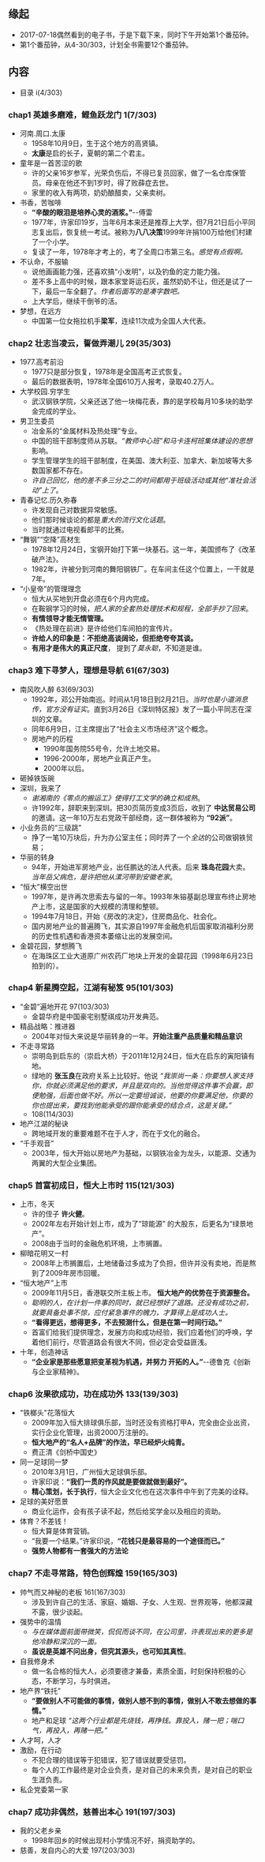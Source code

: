 ##  缘起
+ 2017-07-18偶然看到的电子书，于是下载下来，同时下午开始第1个番茄钟。
+ 第1个番茄钟，从4-30/303，计划全书需要12个番茄钟。

##  内容
+ 目录 i(4/303)
###  chap1 英雄多磨难，鲤鱼跃龙门  1(7/303)
+ 河南.周口.太康
	+ 1958年10月9日，生于这个地方的高贤镇。
	+ **太康**是启的长子，夏朝的第二个君主。
+ 童年是一首苦涩的歌
	+ 许的父亲16岁参军，光荣负伤后，不得已复员回家，做了一名仓库保管员。母亲在他还不到1岁时，得了败薛症去世。
	+ 家里的收入有两项，奶奶酿醋卖，父亲卖树。
+ 书香，苦咖啡
	+ **“辛酸的眼泪是培养心灵的酒浆。”**--傅雷
	+ 1977年，许家印19岁，当年6月本来还是推荐上大学，但7月21日后小平同志复出后，恢复统一考试。被称为**八八决策**1999年许捐100万给他们村建了一个小学。
	+ 复读了一年，1978年才考上的，考了全周口市第三名。*感觉有点假啊。*
+ 不认命，不服输
	+ 说他画画能力强，还喜欢搞“小发明”，以及钓鱼的定力能力强。
	+ 差不多上高中的时候，跟本家堂哥运石灰，虽然奶奶不让，但还是试了一下，最后一车全翻了。*作者后面写的是凑字数吧。*
	+ 上大学后，继续干倒爷的活。
+ 梦想，在远方
	+ 中国第一位女拖拉机手**梁军**，连续11次成为全国人大代表。

###  chap2 壮志当凌云，誓做弄潮儿 29(35/303)
+ 1977.高考前沿
	+ 1977只是部分恢复，1978年是全国高考正式恢复。
	+ 最后的数据表明，1978年全国610万人报考，录取40.2万人。
+ 大学校园.穷学生
	+ 武汉钢铁学院，父亲还送了他一块梅花表，靠的是学校每月10多块的助学金完成的学业。
+ 男卫生委员
	+ 冶金系的“金属材料及热处理”专业。
	+ 中国的班干部制度师从苏联。*“教师中心班”和马卡连柯班集体建设的思想*影响。
	+ 学生管理学生的班干部制度，在美国、澳大利亚、加拿大、新加坡等大多数国家都不存在。
	+ *许自己回忆，他的差不多三分之二的时间都用于班级活动或其他“准社会活动”上了*。
+ 青春记忆.历久弥春
	+ 许发现自己对数据异常敏感。
	+ 他们那时候谈论的都是*重大的流行文化话题*。
	+ 当时就通过电视看郎平的比赛。
+ “舞钢”“空降”高材生
	+ 1978年12月24日，宝钢开始打下第一块基石。这一年，美国颁布了《改革破产法》。
	+ 1982年，许被分到河南的舞阳钢铁厂。在车间主任这个位置上，一干就是7年。
+ “小皇帝”的管理理念
	+ 恒大从买地到开盘必须在6个月内完成。
	+ 在鞍钢学习的时候，*把人家的全套热处理技术和规程，全部手抄了回来*。
	+ **有情领导才能无情管理。**
	+ 《热处理在前进》是许给他们车间拍的宣传片。
    + **许给人的印象是：不拒绝高谈阔论，但拒绝夸夸其谈。**
    + **有用才是伟大的真正尺度**， 提到了*莫永聪*，不知道是谁。

###  chap3 难下寻梦人，理想是导航 61(67/303)
+ 南风吹人醉 63(69/303)
    + 1992年，邓公开始南巡。时间从1月18日到2月21日。*当时也是小道消息传，官方没有证实*。直到3月26日《深圳特区报》发了一篇小平同志在深圳的文章。
    + 同年6月9日，江主席提出了“社会主义市场经济”这个概念。
    + 房地产的历程
        + 1990年国务院55号令，允许土地交易。
        + 1996-2000年，房地产业真正产生。
        + 2000年以后。
+ 砸掉铁饭碗 
+ 深圳，我来了
    + *谢湘南的《零点的搬运工》使得打工文学的确立和成熟*。
    + 许1992年，辞职来到深圳。把30页简历变成3页后，收到了 **中达贸易公司**的邀请。这一年10万左右党政干部经商，这一群体被称为 **“92派”**。
+ 小业务员的“三级跳”
    + 挣了一笔10万块后，升为办公室主任；同时弄了一个*全达*的公司做钢铁贸易；
+ 华丽的转身
    + 94年，开始进军房地产业，出任鹏达的法人代表。后来 **珠岛花园**大卖。 *当年岳父病危，是许把他从漯河带到安徽老家*。
+ “恒大”横空出世
    + 1997年，是许再次思索去与留的一年。1993年朱镕基副总理宣布终止房地产上市，这是国家的大规模的清理和整顿。
    + 1994年7月18日，开始《房改的决定》，住房商品化、社会化。
    + 国内房地产业的普遍腾飞，其实源自1997年金融危机后国家取消福利分房的历史性机遇和香港资本萎缩让出的发展空间。
+ 金碧花园，梦想腾飞
    + 在海珠区工业大道原广州农药厂地块上开发的金碧花园（1998年6月23日拍到的）。

###  chap4 新星腾空起，江湖有秘笈 95(101/303)
+ “金碧”遍地开花  97(103/303)
    + 金碧华府是中国豪宅别墅祺成功开发典范。
+ 精品战略：推进器
    + 2004年对恒大来说是华丽转身的一年。**开始注重产品质量和精品意识**
+ 不走寻常路
    + 崇明岛到启东的（崇启大桥）于2011年12月24日，恒大在启东的寅阳镇有地。
    + 绿地的 **张玉良**在政府关系上比较好。他说 *“我崇尚一条：你要想人家支持你，你就必须满足他的要求，并且是双向的。当他觉得这件事不会赢，即便勉强，后面也做不好。所以一定要坦诚谈，他要的你要满足他，你要的你也提出来，要找到他能承受的跟你能承受的结合点，这是关键。”*
    + 108(114/303)
+ 地产江湖的秘诀
    + 跨地域开发的重要难题不在于人才，而在于文化的融合。  
+ “千手观音”
    + 2003年，恒大开始以房地产为基础，以钢铁冶金为龙头，以能源、交通为两翼的大型企业集团。

###  chap5 首富初成日，恒大上市时 115(121/303)
+ 上市，冬天
    + 许的侄子 **许火健**。
    + 2002年左右开始计划上市，成为了“琼能源”  的大股东，后更名为“绿景地产”。
    + 2008由于当时的金融危机环境，上市搁置。
+ 柳暗花明又一村
    + 2008年上市搁置后，土地储备过多成为了负担，但许并没有卖地，而是熬到了2009年房市回暖。
+ “恒大地产”上市
    + 2009年11月5日，香港联交所主板上市。 **恒大地产的优势在于资源整合。**
    + *聪明的人，在计划一件事的同时，就已经想好了退路。还没有成功之前，就要具备处事不惊，应付紧急事件的魄力，才算得上是成功人士。*
    + **“看得更远，想得更多，不去预测什么，但是在第一时间行动。”**
    + 首富们给我们提供理念，发展方向和成功经验，我们应着他们的呼唤，学着他们前行，尽管道路会有很大不同，但必定会受益匪浅。
+ 十年，创造神话
    + **“企业家是那些愿意把变革视为机遇，并努力 开拓的人。”**--德鲁克《创新与企业家精神》。

###  chap6 汝果欲成功，功在成功外  133(139/303)
+ "铁榔头"花落恒大
    + 2009年加入恒大排球俱乐部，当时还没有资格打甲A，完全由企业出资，实行企业化管理，出资2000万注册的。
    + **恒大地产的“名人+品牌”的作法，早已经炉火纯青。** 
    + 费正清《剑桥中国史》
+ 同一足球同一梦
    + 2010年3月1日，广州恒大足球俱乐部。
    + 许家印说：**“我们一贯的作风就是要做就做到最好”。**
    + **精心策划，长于执行**，恒大企业文化也在这次事件中午到了完美的诠释。
+ 足球的美好愿景
    + 商业化运作，会有孩子读不起，然后给奖学金以及相应的资助。
+ 体育？不差钱！
    + 恒大算是体育营销。
    + “我要一个结果。”许家印说，**“花钱只是最容易的一个途径而已。”**
    + **强势人物都有一套强大的方法论**

###  chap7 不走寻常路，特色创辉煌  159(165/303)
+ 帅气而又神秘的老板 161(167/303)
    + 涉及到许自己的生活、家庭、婚姻、子女、人生观、世界观等，他都深藏不露，很少谈起。
+ 强势中的温情
    + *与在媒体面前面带微笑，侃侃而谈不同，在公司里，许表现出来的更多是他冷静和深沉的一面。*
    + **虽说是英雄不问出身，但究其源头，也可知其真性**。
+ 自我修身术
    + 做一名合格的恒大人，必须要德才兼备，素质全面，时刻保持积极的心态，不断学习，与时俱进。
+ 地产界“铁托”
    + **“要做别人不可能做的事情，做别人想不到的事情，做别人不敢去想做的事情。”**
    + 地产和足球 *“这两个行业都是先烧钱，再挣钱。靠投入，赌一把；喘口气，再投入，再赌一把。”*
+ 人才呵，人才
+ 激励，在行动
    + 不犯合理的错误等于犯错误，犯了错误就要受惩罚。
    + 每个人的工作最终是对企业负责，是对自己的未来负责，是对自己的职业生涯负责。 
+ 私企党委第一家 

###  chap7 成功非偶然，慈善出本心   191(197/303)
+ 我的父老乡亲  
    + 1998年回乡的时候出现村小学情况不好，捐资助学的。
+ 慈善，发自内心的大爱  197(203/303)
